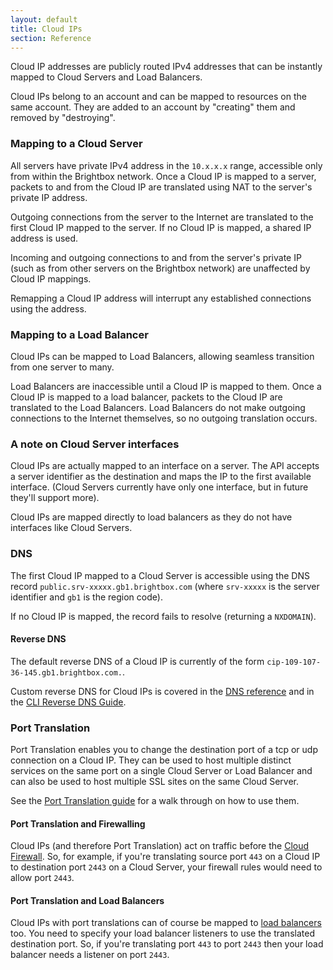 ```yaml
---
layout: default
title: Cloud IPs
section: Reference
---
```


Cloud IP addresses are publicly routed IPv4 addresses that can be
instantly mapped to Cloud Servers and Load Balancers.

Cloud IPs belong to an account and can be mapped to resources on the
same account. They are added to an account by "creating" them and
removed by "destroying".

### Mapping to a Cloud Server

All servers have private IPv4 address in the `10.x.x.x` range,
accessible only from within the Brightbox network.  Once a Cloud IP is
mapped to a server, packets to and from the Cloud IP are translated
using NAT to the server's private IP address.

Outgoing connections from the server to the Internet are translated to
the first Cloud IP mapped to the server.  If no Cloud IP is mapped, a
shared IP address is used.

Incoming and outgoing connections to and from the server's private IP
(such as from other servers on the Brightbox network) are unaffected
by Cloud IP mappings.

Remapping a Cloud IP address will interrupt any established
connections using the address.

### Mapping to a Load Balancer

Cloud IPs can be mapped to Load Balancers, allowing seamless
transition from one server to many.

Load Balancers are inaccessible until a Cloud IP is mapped to
them. Once a Cloud IP is mapped to a load balancer, packets to the
Cloud IP are translated to the Load Balancers. Load Balancers do not
make outgoing connections to the Internet themselves, so no outgoing
translation occurs.

### A note on Cloud Server interfaces

Cloud IPs are actually mapped to an interface on a server. The API
accepts a server identifier as the destination and maps the IP to the
first available interface. (Cloud Servers currently have only one interface,
but in future they'll support more).

Cloud IPs are mapped directly to load balancers as they do not have
interfaces like Cloud Servers.

### DNS

The first Cloud IP mapped to a Cloud Server is accessible using the DNS
record `public.srv-xxxxx.gb1.brightbox.com` (where `srv-xxxxx` is the
server identifier and `gb1` is the region code).

If no Cloud IP is mapped, the record fails to resolve (returning a
`NXDOMAIN`).

#### Reverse DNS

The default reverse DNS of a Cloud IP is currently of the form
`cip-109-107-36-145.gb1.brightbox.com.`.

Custom reverse DNS for Cloud IPs is covered in the [DNS reference](/reference/dns/) and in the [CLI Reverse DNS Guide](/guides/cli/reverse-dns/).

### Port Translation

Port Translation enables you to change the destination port of a tcp or
udp connection on a Cloud IP. They can be used to host
multiple distinct services on the same port on a single Cloud Server
or Load Balancer and can also be used to host multiple SSL sites on the
same Cloud Server.

See the [Port Translation guide](/guides/cli/port-translation/) for a
walk through on how to use them.

#### Port Translation and Firewalling

Cloud IPs (and therefore Port Translation) act on traffic before the
[Cloud Firewall](/reference/firewall/). So, for example, if you're translating
source port <code>443</code> on a Cloud IP to destination port <code>2443</code>
on a Cloud Server, your firewall rules would need to allow port
<code>2443</code>.

#### Port Translation and Load Balancers

Cloud IPs with port translations can of course be mapped to
[load balancers](/reference/load-balancers/) too.  You need to specify
your load balancer listeners to use the translated destination port. So,
if you're translating port <code>443</code> to port <code>2443</code> then your
load balancer needs a listener on port <code>2443</code>.

